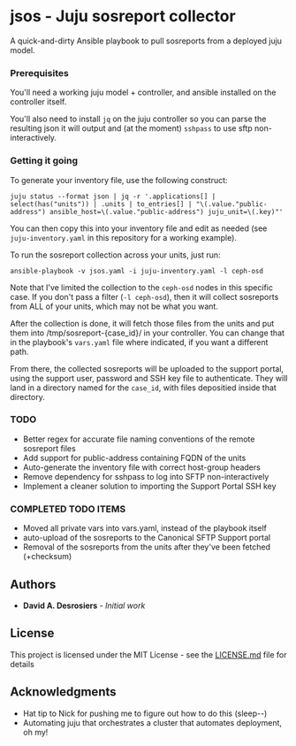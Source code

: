 # jsos - Juju sosreport collector

A quick-and-dirty Ansible playbook to pull sosreports from a deployed juju model. 

### Prerequisites

You'll need a working juju model + controller, and ansible installed on the controller itself. 

You'll also need to install `jq` on the juju controller so you can parse the resulting json it will output and (at the moment) `sshpass` to use sftp non-interactively. 

### Getting it going

To generate your inventory file, use the following construct: 

```
juju status --format json | jq -r '.applications[] | select(has("units")) | .units | to_entries[] | "\(.value."public-address") ansible_host=\(.value."public-address") juju_unit=\(.key)"'

```

You can then copy this into your inventory file and edit as needed (see `juju-inventory.yaml` in this repository for a working example). 

To run the sosreport collection across your units, just run: 

```
ansible-playbook -v jsos.yaml -i juju-inventory.yaml -l ceph-osd
```

Note that I've limited the collection to the `ceph-osd` nodes in this specific case. If you don't pass a filter (`-l ceph-osd`), then it will collect sosreports from ALL of your units, which may not be what you want. 

After the collection is done, it will fetch those files from the units and put them into /tmp/sosreport-{case_id}/ in your controller. You can change that in the playbook's `vars.yaml` file where indicated, if you want a different path. 

From there, the collected sosreports will be uploaded to the support portal, using the support user, password and SSH key file to authenticate. They will land in a directory named for the `case_id`, with files depositied inside that directory.

### TODO

- Better regex for accurate file naming conventions of the remote sosreport files
- Add support for public-address containing FQDN of the units
- Auto-generate the inventory file with correct host-group headers
- Remove dependency for sshpass to log into SFTP non-interactively
- Implement a cleaner solution to importing the Support Portal SSH key

### COMPLETED TODO ITEMS

- Moved all private vars into vars.yaml, instead of the playbook itself
- auto-upload of the sosreports to the Canonical SFTP Support portal
- Removal of the sosreports from the units after they've been fetched (+checksum)

## Authors

* **David A. Desrosiers** - *Initial work*

## License

This project is licensed under the MIT License - see the [LICENSE.md](LICENSE.md) file for details

## Acknowledgments

* Hat tip to Nick for pushing me to figure out how to do this (sleep--) 
* Automating juju that orchestrates a cluster that automates deployment, oh my! 
